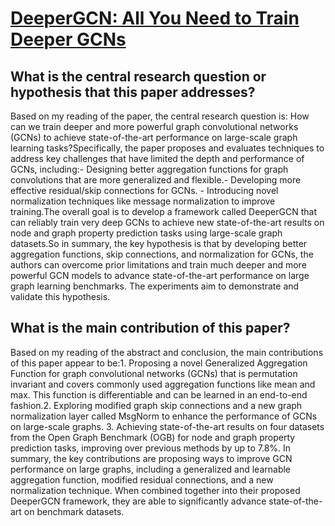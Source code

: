 # [DeeperGCN: All You Need to Train Deeper GCNs](https://arxiv.org/abs/2006.07739v1)

## What is the central research question or hypothesis that this paper addresses?

Based on my reading of the paper, the central research question is: How can we train deeper and more powerful graph convolutional networks (GCNs) to achieve state-of-the-art performance on large-scale graph learning tasks?Specifically, the paper proposes and evaluates techniques to address key challenges that have limited the depth and performance of GCNs, including:- Designing better aggregation functions for graph convolutions that are more generalized and flexible.- Developing more effective residual/skip connections for GCNs. - Introducing novel normalization techniques like message normalization to improve training.The overall goal is to develop a framework called DeeperGCN that can reliably train very deep GCNs to achieve new state-of-the-art results on node and graph property prediction tasks using large-scale graph datasets.So in summary, the key hypothesis is that by developing better aggregation functions, skip connections, and normalization for GCNs, the authors can overcome prior limitations and train much deeper and more powerful GCN models to advance state-of-the-art performance on large graph learning benchmarks. The experiments aim to demonstrate and validate this hypothesis.


## What is the main contribution of this paper?

Based on my reading of the abstract and conclusion, the main contributions of this paper appear to be:1. Proposing a novel Generalized Aggregation Function for graph convolutional networks (GCNs) that is permutation invariant and covers commonly used aggregation functions like mean and max. This function is differentiable and can be learned in an end-to-end fashion.2. Exploring modified graph skip connections and a new graph normalization layer called MsgNorm to enhance the performance of GCNs on large-scale graphs. 3. Achieving state-of-the-art results on four datasets from the Open Graph Benchmark (OGB) for node and graph property prediction tasks, improving over previous methods by up to 7.8%. In summary, the key contributions are proposing ways to improve GCN performance on large graphs, including a generalized and learnable aggregation function, modified residual connections, and a new normalization technique. When combined together into their proposed DeeperGCN framework, they are able to significantly advance state-of-the-art on benchmark datasets.
